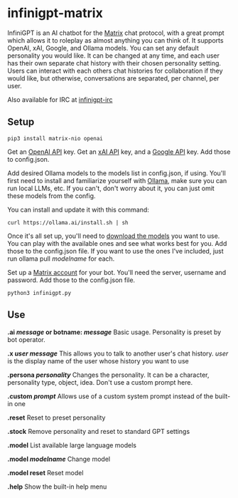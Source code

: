 # infinigpt-matrix
InfiniGPT is an AI chatbot for the [Matrix](https://matrix.org/) chat protocol, with a great prompt which allows it to roleplay as almost anything you can think of. It supports OpenAI, xAI, Google, and Ollama models.  You can set any default personality you would like. It can be changed at any time, and each user has their own separate chat history with their chosen personality setting. Users can interact with each others chat histories for collaboration if they would like, but otherwise, conversations are separated, per channel, per user.  

Also available for IRC at [infinigpt-irc](https://github.com/h1ddenpr0cess20/infinigpt-irc/)


## Setup

```
pip3 install matrix-nio openai 
```


Get an [OpenAI API](https://platform.openai.com/signup) key. Get an [xAI API](https://accounts.x.ai/) key, and a [Google API](https://aistudio.google.com/apikey) key.  Add those to config.json.

Add desired Ollama models to the models list in config.json, if using.  You'll first need to install and familiarize yourself with [Ollama](https://ollama.ai/), make sure you can run local LLMs, etc.  If you can't, don't worry about it, you can just omit these models from the config.

You can install and update it with this command:
```
curl https://ollama.ai/install.sh | sh
```

Once it's all set up, you'll need to [download the models](https://ollama.ai/library) you want to use.  You can play with the available ones and see what works best for you.  Add those to the config.json file.  If you want to use the ones I've included, just run ollama pull _modelname_ for each.

Set up a [Matrix account](https://app.element.io/) for your bot.  You'll need the server, username and password.  Add those to the config.json file.

```
python3 infinigpt.py
```

## Use

**.ai _message_ or botname: _message_**
    Basic usage.
    Personality is preset by bot operator.
  
**.x _user message_**
    This allows you to talk to another user's chat history.
    _user_ is the display name of the user whose history you want to use
      
**.persona _personality_**
    Changes the personality.  It can be a character, personality type, object, idea.
    Don't use a custom prompt here.

**.custom _prompt_**
    Allows use of a custom system prompt instead of the built-in one

**.reset**
    Reset to preset personality
    
**.stock**
    Remove personality and reset to standard GPT settings

**.model**
    List available large language models

**.model _modelname_**
    Change model

**.model reset**
    Reset model
    
**.help**
    Show the built-in help menu
